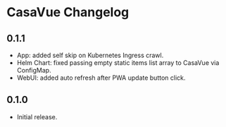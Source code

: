 # CasaVue Changelog

## 0.1.1
- App: added self skip on Kubernetes Ingress crawl.
- Helm Chart: fixed passing empty static items list array to CasaVue via ConfigMap.
- WebUI: added auto refresh after PWA update button click.

## 0.1.0
- Initial release.
